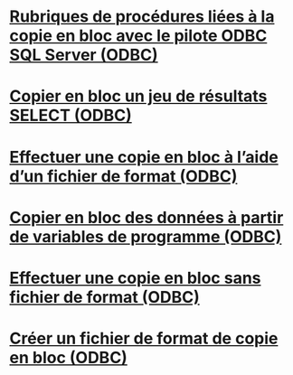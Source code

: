 # [Rubriques de procédures liées à la copie en bloc avec le pilote ODBC SQL Server (ODBC)](bulk-copying-with-the-sql-server-odbc-driver-how-to-topics-odbc.md)

# [Copier en bloc un jeu de résultats SELECT (ODBC)](bulk-copy-a-select-result-set-odbc.md)
# [Effectuer une copie en bloc à l’aide d’un fichier de format (ODBC)](bulk-copy-by-using-a-format-file-odbc.md)
# [Copier en bloc des données à partir de variables de programme (ODBC)](bulk-copy-data-from-program-variables-odbc.md)
# [Effectuer une copie en bloc sans fichier de format (ODBC)](bulk-copy-without-a-format-file-odbc.md)
# [Créer un fichier de format de copie en bloc (ODBC)](create-a-bulk-copy-format-file-odbc.md)
